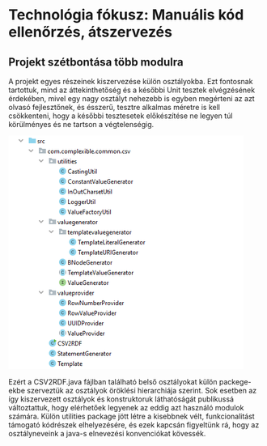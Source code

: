 #  Technológia fókusz: Manuális kód ellenőrzés, átszervezés

## Projekt szétbontása több modulra

A projekt egyes részeinek kiszervezése külön osztályokba. Ezt fontosnak tartottuk, mind az áttekinthetőség és a későbbi Unit tesztek elvégzésének érdekében, mivel egy nagy osztályt nehezebb is egyben megérteni az azt olvasó fejlesztőnek, és ésszerű, tesztre alkalmas méretre is kell csökkenteni, hogy a későbbi tesztesetek előkészítése ne legyen túl körülményes és ne tartson a végtelenségig.

 ![](/doc/manual_code_review/manual_code_review.PNG)
 
Ezért a CSV2RDF.java fájlban található belső osztályokat külön packege-ekbe szerveztük az osztályok öröklési hierarchiája szerint. Sok esetben az így kiszervezett osztályok és konstruktoruk láthatóságát publikussá változtattuk, hogy elérhetőek legyenek az eddig azt használó modulok számára. Külön utilities package jött létre a kisebbnek vélt,  funkcionalitást támogató kódrészek elhelyezésére, és ezek kapcsán figyeltünk rá, hogy az osztályneveink a java-s elnevezési konvenciókat kövessék.
